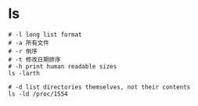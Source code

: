 # ls

	# -l long list format
	# -a 所有文件
	# -r 倒序
	# -t 修改日期排序
	# -h print human readable sizes
	ls -larth

	# -d list directories themselves, not their contents
	ls -ld /proc/1554